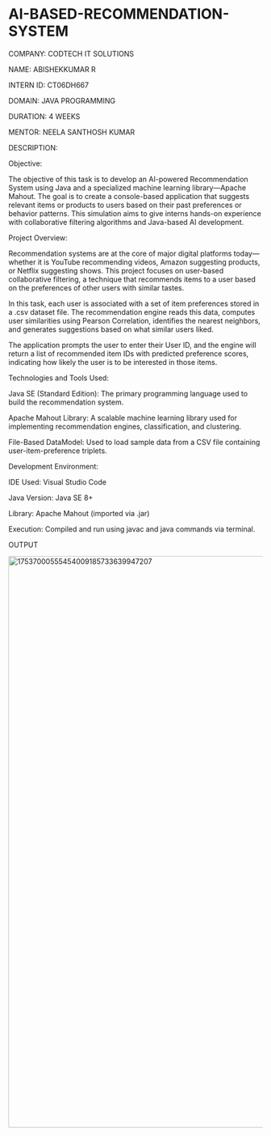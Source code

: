 # AI-BASED-RECOMMENDATION-SYSTEM
COMPANY: CODTECH IT SOLUTIONS

NAME: ABISHEKKUMAR R

INTERN ID: CT06DH667

DOMAIN: JAVA PROGRAMMING

DURATION: 4 WEEKS

MENTOR: NEELA SANTHOSH KUMAR

DESCRIPTION:

Objective:

The objective of this task is to develop an AI-powered Recommendation System using Java and a specialized machine learning library—Apache Mahout. The goal is to create a console-based application that suggests relevant items or products to users based on their past preferences or behavior patterns. This simulation aims to give interns hands-on experience with collaborative filtering algorithms and Java-based AI development.

Project Overview:

Recommendation systems are at the core of major digital platforms today—whether it is YouTube recommending videos, Amazon suggesting products, or Netflix suggesting shows. This project focuses on user-based collaborative filtering, a technique that recommends items to a user based on the preferences of other users with similar tastes.

In this task, each user is associated with a set of item preferences stored in a .csv dataset file. The recommendation engine reads this data, computes user similarities using Pearson Correlation, identifies the nearest neighbors, and generates suggestions based on what similar users liked.

The application prompts the user to enter their User ID, and the engine will return a list of recommended item IDs with predicted preference scores, indicating how likely the user is to be interested in those items.

Technologies and Tools Used:

Java SE (Standard Edition): The primary programming language used to build the recommendation system.

Apache Mahout Library: A scalable machine learning library used for implementing recommendation engines, classification, and clustering.

File-Based DataModel: Used to load sample data from a CSV file containing user-item-preference triplets.

Development Environment:

IDE Used: Visual Studio Code

Java Version: Java SE 8+

Library: Apache Mahout (imported via .jar)

Execution: Compiled and run using javac and java commands via terminal.

OUTPUT

<img width="1919" height="1130" alt="17537000555454009185733639947207" src="https://github.com/user-attachments/assets/a8a0f7b6-4b0d-4884-9d0a-98b2c844cda3" />
